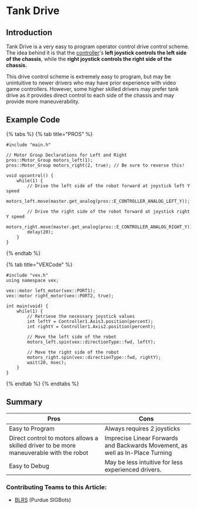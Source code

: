 # Tank Drive

## Introduction

Tank Drive is a very easy to program operator control drive control scheme. The idea behind it is that the [controller](../../vex-electronics/vex-electronics/vex-joystick.md)'s **left joystick controls the left side of the chassis**, while the **right joystick controls the right side of the chassis.**&#x20;

This drive control scheme is extremely easy to program, but may be unintuitive to newer drivers who may have prior experience with video game controllers. However, some higher skilled drivers may prefer tank drive as it provides direct control to each side of the chassis and may provide more maneuverability.

## Example Code

{% tabs %}
{% tab title="PROS" %}
```clike
#include "main.h"

// Motor Group Declarations for Left and Right
pros::Motor_Group motors_left(1);
pros::Motor_Group motors_right(2, true); // Be sure to reverse this!

void opcontrol() {
    while(1) {
        // Drive the left side of the robot forward at joystick left Y speed
        motors_left.move(master.get_analog(pros::E_CONTROLLER_ANALOG_LEFT_Y));
        
        // Drive the right side of the robot forward at joystick right Y speed
        motors_right.move(master.get_analog(pros::E_CONTROLLER_ANALOG_RIGHT_Y));
        delay(20);
    }
}
```
{% endtab %}

{% tab title="VEXCode" %}
```clike
#include "vex.h"
using namespace vex;

vex::motor left_motor(vex::PORT1);
vex::motor right_motor(vex::PORT2, true);

int main(void) {
    while(1) {
        // Retrieve the necessary joystick values
        int leftY = Controller1.Axis3.position(percent);
        int rightY = Controller1.Axis2.position(percent);
        
        // Move the left side of the robot
        motors_left.spin(vex::directionType::fwd, leftY);
        
        // Move the right side of the robot 
        motors_right.spin(vex::directionType::fwd, rightY);
        wait(20, msec);
    }
}
```
{% endtab %}
{% endtabs %}

## Summary

| Pros                                                                                    | Cons                                                                          |
| --------------------------------------------------------------------------------------- | ----------------------------------------------------------------------------- |
| Easy to Program                                                                         | Always requires 2 joysticks                                                   |
| Direct control to motors allows a skilled driver to be more maneuverable with the robot | Imprecise Linear Forwards and Backwards Movement, as well as In-Place Turning |
| Easy to Debug                                                                           | May be less intuitive for less experienced drivers.                           |

### Contributing Teams to this Article:

* [BLRS](https://purduesigbots.com/) (Purdue SIGBots)
